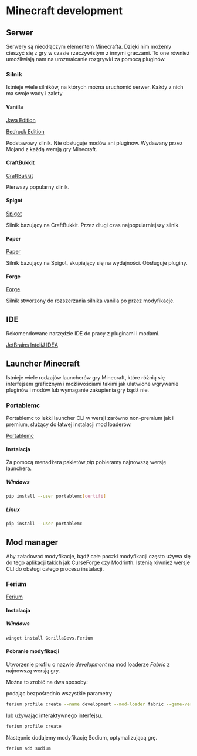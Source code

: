 # Minecraft development

## Serwer

Serwery są nieodłączym elementem Minecrafta. Dzięki nim możemy cieszyć się z gry w czasie rzeczywistym z innymi graczami. To one również umożliwiają nam na urozmaicanie rozgrywki za pomocą pluginów.

### Silnik

Istnieje wiele silników, na których można uruchomić serwer. Każdy z nich ma swoje wady i zalety

#### Vanilla

[Java Edition](https://www.minecraft.net/pl-pl/download/server)

[Bedrock Edition](https://www.minecraft.net/en-us/download/server/bedrock)

Podstawowy silnik. Nie obsługuje modów ani pluginów. Wydawany przez Mojand z każdą wersją gry Minecraft.

#### CraftBukkit

[CraftBukkit](https://getbukkit.org/download/craftbukkit)

Pierwszy popularny silnik. 

#### Spigot

[Spigot](https://getbukkit.org/download/spigot)

Silnik bazujący na CraftBukkit. Przez długi czas najpopularniejszy silnik.

#### Paper

[Paper](https://papermc.io/)

Silnik bazujący na Spigot, skupiający się na wydajności. Obsługuje pluginy.

#### Forge

[Forge](https://files.minecraftforge.net/net/minecraftforge/forge/)

Silnik stworzony do rozszerzania silnika vanilla po przez modyfikacje.

## IDE

Rekomendowane narzędzie IDE do pracy z pluginami i modami.

[JetBrains InteliJ IDEA](https://www.jetbrains.com/idea/)

## Launcher Minecraft

Istnieje wiele rodzajów launcherów gry Minecraft, które różnią się interfejsem graficznym i możliwościami takimi jak ułatwione wgrywanie pluginów i modów lub wymaganie zakupienia gry bądź nie.

### Portablemc

Portablemc to lekki launcher CLI w wersji zarówno non-premium jak i premium, służący do łatwej instalacji mod loaderów.

[Portablemc](https://pypi.org/project/portablemc/)

#### Instalacja

Za pomocą menadżera pakietów *pip* pobieramy najnowszą wersję launchera.

##### Windows

```bash
pip install --user portablemc[certifi]
```

##### Linux

```bash
pip install --user portablemc
```

## Mod manager

Aby załadować modyfikacje, bądź całe paczki modyfikacji często używa się do tego aplikacji takich jak CurseForge czy Modrinth. Istenią również wersje CLI do obsługi całego procesu instalacji.

### Ferium

[Ferium](https://github.com/gorilla-devs/ferium)

#### Instalacja

##### Windows

```bash
winget install GorillaDevs.Ferium
```
#### Pobranie modyfikacji

Utworzenie profilu o nazwie *development* na mod loaderze *Fabric* z najnowszą wersją gry.

Można to zrobić na dwa sposoby:

podając bezpośrednio wszystkie parametry
```bash
ferium profile create --name development --mod-loader fabric --game-version latest
```

lub używając interaktywnego interfejsu.
```bash
ferium profile create
```

Następnie dodajemy modyfikację Sodium, optymalizującą grę.

```bash
ferium add sodium
```
